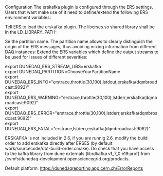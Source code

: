 Configuration
The erskafka plugin is configured through the ERS settings. Users that want make use of it need to define/extend the following ERS environment variables:

Tell ERS to load the erskafka plugin. The liberses.so shared library shall be in the LD_LIBRARY_PATH:

Se the partition name. The partition name allows to clearly distinguish the origin of the ERS messages, thus avoiding mixing information from different DAQ instances:
Extend the ERS variables which define the output streams to be used for Issues of different severities:

export DUNEDAQ_ERS_STREAM_LIBS=erskafka<br>
export DUNEDAQ_PARTITION=ChooseYourPartitionName<br>
export DUNEDAQ_ERS_INFO="erstrace,throttle(30,100),lstdout,erskafka(dqmbroadcast:9092)"<br>
export DUNEDAQ_ERS_WARNING="erstrace,throttle(30,100),lstderr,erskafka(dqmbroadcast:9092)"<br>
export DUNEDAQ_ERS_ERROR="erstrace,throttle(30,100),lstderr,erskafka(dqmbroadcast:9092)"<br>
export DUNEDAQ_ERS_FATAL="erstrace,lstderr,erskafka(dqmbroadcast:9092)"<br>

ERSKAFKA is not included in 2.6, if you are runnig 2.6, modify the build order to add erskafka directly after ERSES (by default work/sourcecode/dbt-build-order.cmake). Do check that you have access to the kafka library from dune externals (librdkafka        v1_7_0       e19:prof) from /cvmfs/dunedaq-development.opensciencegrid.org/products.

Default platform: https://dunedaqreporting.app.cern.ch/ErrorReports
